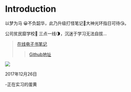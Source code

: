# Introduction

以梦为马 😀不负韶华，此乃升级打怪笔记🤔大神光环指日可待😘。

公司贫民窟学校🐳 三点一线🌗，沉迷于学习无法自拔...
>[在线电子书笔记](https://xiaodanhuang.gitbooks.io/xiaodanhuang/content)
>>[Github地址](https://github.com/xiaodanhuang)


<img src="http://osz5qtl3g.bkt.clouddn.com/love.jpg"/>

2017年12月26日


-正在实习的蛋黄 




